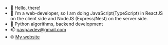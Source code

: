 - 👋 Hello, there!
- 👀 I’m a web-developer, so I am doing JavaScript(TypeScript) in ReactJS on the client side and NodeJS (Express/Nest) on the server side.
- 🌱 Python algorithms, backend development
- 📫 pavpavdev@gmail.com
- 🌐 [My website](https://pavpavv.github.io/daily-code-checker/)

<!---[Anurag's GitHub stats](https://github-readme-stats.vercel.app/api?username=PavPavv&show_icons=true&theme=prussian)--->

<!---[Top Langs](https://github-readme-stats.vercel.app/api/top-langs/?username=PavPavv&exclude_repo=Brazil-Mexico,PavPavv.github.io,TS-cabinet)--->

<!---
PavPavv/PavPavv is a ✨ special ✨ repository because its `README.md` (this file) appears on your GitHub profile.
You can click the Preview link to take a look at your changes.
--->
